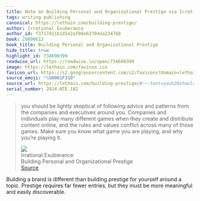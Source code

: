```yaml
---
title: Note on Building Personal and Organizational Prestige via Irrational Exuberance
tags: writing publishing
canonical: https://lethain.com/building-prestige/
author: Irrational Exuberance
author_id: f3717411b1d1e2af08e62704da234788
book: 29890612
book_title: Building Personal and Organizational Prestige
hide_title: true
highlight_id: 734690399
readwise_url: https://readwise.io/open/734690399
image: https://lethain.com/favicon.ico
favicon_url: https://s2.googleusercontent.com/s2/favicons?domain=lethain.com
source_emoji: "\U0001F310"
source_url: https://lethain.com/building-prestige/#:~:text=you%20should%20be,you%E2%80%99re%20playing%20it.
serial_number: 2024.NTE.102
---
```

> you should be lightly skeptical of following advice and patterns from the companies and executives around you. Companies and individuals play many different games when they create and distribute content online, and the rules and values conflict across many of those games. Make sure you know what game you are playing, and why you’re playing it.
> <div class="quoteback-footer"><div class="quoteback-avatar"><img class="mini-favicon" src="https://s2.googleusercontent.com/s2/favicons?domain=lethain.com"></div><div class="quoteback-metadata"><div class="metadata-inner"><span style="display:none">FROM:</span><div aria-label="Irrational Exuberance" class="quoteback-author"> Irrational Exuberance</div><div aria-label="Building Personal and Organizational Prestige" class="quoteback-title"> Building Personal and Organizational Prestige</div></div></div><div class="quoteback-backlink"><a target="_blank" aria-label="go to the full text of this quotation" rel="noopener" href="https://lethain.com/building-prestige/#:~:text=you%20should%20be,you%E2%80%99re%20playing%20it." class="quoteback-arrow"> Source</a></div></div>

Building a brand is different than building prestige for yourself around a topic. Prestige requires far fewer entries, but they must be more meaningful and easily discoverable. 
